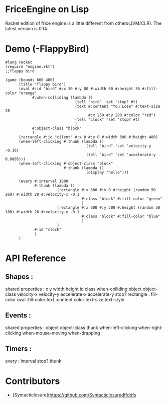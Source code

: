 ﻿# FriceEngine on Lisp

Racket edition of frice engine is a little different from others(JVM/CLR).
The latest version is 0.14.

# Demo (-FlappyBird)

```
#lang racket
(require "engine.rkt")
;;flappy bird

(game (bounds 600 480)
      (title "flappy bird")
      (oval #:id "bird" #:x 30 #:y 80 #:width 60 #:height 30 #:fill-color "orange"
            #:when-colliding (lambda ()
                               (tell "bird" 'set 'stop? #t)
                               (text #:content "You Lose" #:text-size 20
                                     #:x 250 #:y 200 #:color "red")
                               (tell "clock" 'set 'stop? #t)
                               )
            #:object-class "block"
            )
      (rectangle #:id "cilent" #:x 0 #:y 0 #:width 600 #:height 480)
      (when-left-clicking #:thunk (lambda ()
                                    (tell "bird" 'set 'velocity-y -0.16)
                                    (tell "bird" 'set 'accelerate-y 0.0005)))
      (when-left-clicking #:object-class "block"
                          #:thunk (lambda ()
                                    (display "hello")))
      
      (every #:interval 1800
             #:thunk (lambda ()
                       (rectangle #:x 600 #:y 0 #:height (random 50 260) #:width 20 #:velocity-x -0.1
                                  #:class "block" #:fill-color "green"
                                  )
                       (rectangle #:x 600 #:y 300 #:height (random 50 180) #:width 20 #:velocity-x -0.1
                                  #:class "block" #:fill-color "blue"
                                  )
                       )
             #:id "clock"
             )                              
      )
```

# API Reference
## Shapes : 
shared properties : x y width height id class when-colliding object object-class
velocity-x velocity-y accelerate-x accelerate-y stop?
rectangle : fill-color
oval :fill-color
text :content color text-size text-style

## Events :
shared properties : object object-class thunk 
when-left-clicking
when-right-clicking
when-mouse-moving
when-drapping

## Timers :
every : interval
stop?
thunk

# Contributors

+ [Syntacticlosure](https://github.com/Syntacticlosuredffddfs
